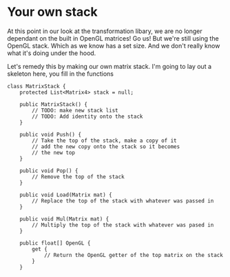 # Your own stack
At this point in our look at the transformation libary, we are no longer dependant on the built in OpenGL matrices! Go us! But we're still using the OpenGL stack. Which as we know has a set size. And we don't really know what it's doing under the hood.

Let's remedy this by making our own matrix stack. I'm going to lay out a skeleton here, you fill in the functions

```
class MatrixStack {
    protected List<Matrix4> stack = null;
    
    public MatrixStack() {
        // TODO: make new stack list
        // TODO: Add identity onto the stack
    }
    
    public void Push() {
        // Take the top of the stack, make a copy of it
        // add the new copy onto the stack so it becomes
        // the new top
    }
    
    public void Pop() {
        // Remove the top of the stack
    }
    
    public void Load(Matrix mat) {
        // Replace the top of the stack with whatever was passed in
    }
    
    public void Mul(Matrix mat) {
        // Multiply the top of the stack with whatever was pased in
    }
    
    public float[] OpenGL {
        get {
            // Return the OpenGL getter of the top matrix on the stack
        }
    }
```